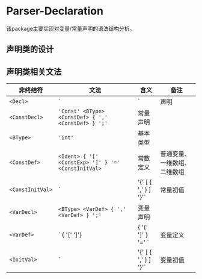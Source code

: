 # Parser-Declaration

该package主要实现对变量/常量声明的语法结构分析。

## 声明类的设计

## 声明类相关文法

| 非终结符         | 文法                                                         | 含义     | 备注                         |
| ---------------- | ------------------------------------------------------------ | -------- | ---------------------------- |
| `<Decl>`         | `<ConstDecl> | <VarDecl>`                                    | 声明     | 变量声明、常量声明两种       |
| `<ConstDecl>`    | `'Const' <BType> <ConstDef> { ',' <ConstDef> } ';'`          | 常量声明 |                              |
| `<BType>`        | `'int'`                                                      | 基本类型 |                              |
| `<ConstDef>`     | `<Ident> { '[' <ConstExp> ']' } '=' <ConstInitVal>`          | 常数定义 | 普通变量、一维数组、二维数组 |
| `<ConstInitVal>` | `<ConstExp> | '{' [ <ConstInitVal> { ',' <ConstInitVal> } ] '}'` | 常量初值 |                              |
| `<VarDecl>`      | `<BType> <VarDef> { ',' <VarDef> } ';'`                      | 变量声明 |                              |
| `<VarDef>`       | `<Ident> { '[' <ConstExp> ']'} | <Ident> { '[' <ConstExp> ']' } '=' <InitVal>` | 变量定义 |                              |
| `<InitVal>`      | `<Exp> | '{' [ <InitVal> { ',' <InitVal> } ] '}'`            | 变量初值 |                              |

